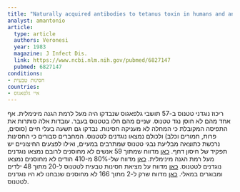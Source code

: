 ```yaml
---
title: "Naturally acquired antibodies to tetanus toxin in humans and animals from the Galápagos islands"
analyst: amantonio
article:
  type: article
  authors: Veronesi
  year: 1983
  magazine: J Infect Dis.
  link: https://www.ncbi.nlm.nih.gov/pubmed/6827147
  pubmed: 6827147
conditions:
- חסינות טבעית
countries:
- איי גלפאגוס
---
```


ריכוז נוגדני טטנוס ב-57 תושבי גלפאגוס שנבדקו היה מעל לרמת הגנה מינימלית. אף אחד מהם לא חוסן נגד טטנוס. שניים מהם חלו בטטנוס בעבר. עובדות אלה סותרות את התפיסה המקובלת כי המחלה לא מעניקה חסינות.
נבדקו גם תשעה בעלי חיים (סוסים, פרות, חמורים וכלב) ולכולם נמצאו נוגדנים לטטנוס.
המחברים סבורים כי החסינות נרכשת כתוצאה מבליעת נבגי טטנוס שמתרבים במעיים, ואילו לפצעים החיצוניים יש תפקיד של חיסון דחף.
[כאן](https://www.ncbi.nlm.nih.gov/pubmed/1092755) מדווח שמתוך 59 אנשים לא מחוסנים לרובם נמצאו נוגדנים מעל רמת הגנה מינימלית.
[כאן](https://www.ncbi.nlm.nih.gov/pubmed/6114281) מדווח של-80% מ-410 הודים לא מחוסנים נמצאו נוגדנים לטטנוס.
[כאן](https://www.ncbi.nlm.nih.gov/pubmed/6680401) מדווח על מציאת חסינות טבעית לטטנוס ל-20 מתוך 48 ילדים ומבוגרים במאלי.
[כאן](https://www.ncbi.nlm.nih.gov/pubmed/8179993) מדווח שרק ל-2 מתוך 166 לא מחוסנים שנבחנו לא היו נוגדנים לטטנוס.
